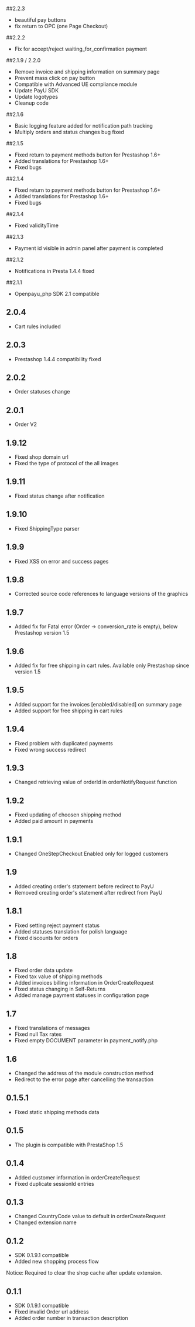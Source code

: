 ##2.2.3
 * beautiful pay buttons
 * fix return to OPC (one Page Checkout)

##2.2.2
 * Fix for accept/reject waiting_for_confirmation payment 
 
##2.1.9 / 2.2.0
 * Remove invoice and shipping information on summary page
 * Prevent mass click on pay button
 * Compatible with Advanced UE compliance module
 * Update PayU SDK
 * Update logotypes
 * Cleanup code

##2.1.6
 * Basic logging feature added for notification path tracking
 * Multiply orders and status changes bug fixed

##2.1.5
 * Fixed return to payment methods button for Prestashop 1.6+
 * Added translations for Prestashop 1.6+
 * Fixed bugs

##2.1.4
 * Fixed return to payment methods button for Prestashop 1.6+
 * Added translations for Prestashop 1.6+
 * Fixed bugs

##2.1.4
* Fixed validityTime

##2.1.3
* Payment id visible in admin panel after payment is completed

##2.1.2
* Notifications in Presta 1.4.4 fixed

##2.1.1
* Openpayu_php SDK 2.1 compatible

## 2.0.4
* Cart rules included

## 2.0.3
* Prestashop 1.4.4 compatibility fixed

## 2.0.2
* Order statuses change

## 2.0.1

* Order V2

## 1.9.12

* Fixed shop domain url
* Fixed the type of protocol of the all images

## 1.9.11

* Fixed status change after notification

## 1.9.10

* Fixed ShippingType parser

## 1.9.9

* Fixed XSS on error and success pages

## 1.9.8

* Corrected source code references to language versions of the graphics

## 1.9.7

* Added fix for Fatal error (Order -> conversion_rate is empty), below Prestashop version 1.5

## 1.9.6

* Added fix for free shipping in cart rules. Available only Prestashop since version 1.5

## 1.9.5

* Added support for the invoices [enabled/disabled] on summary page
* Added support for free shipping in cart rules

## 1.9.4

* Fixed problem with duplicated payments
* Fixed wrong success redirect

## 1.9.3

* Changed retrieving value of orderId in orderNotifyRequest function

## 1.9.2

* Fixed updating of choosen shipping method
* Added paid amount in payments

## 1.9.1

* Changed OneStepCheckout Enabled only for logged customers

## 1.9

* Added creating order's statement before redirect to PayU
* Removed creating order's statement after redirect from PayU

## 1.8.1

* Fixed setting reject payment status
* Added statuses translation for polish language
* Fixed discounts for orders

## 1.8

* Fixed order data update
* Fixed tax value of shipping methods
* Added invoices billing information in OrderCreateRequest
* Fixed status changing in Self-Returns
* Added manage payment statuses in configuration page

## 1.7

* Fixed translations of messages
* Fixed null Tax rates
* Fixed empty DOCUMENT parameter in payment_notify.php

## 1.6

* Changed the address of the module construction method
* Redirect to the error page after cancelling the transaction

## 0.1.5.1

* Fixed static shipping methods data

## 0.1.5

* The plugin is compatible with PrestaShop 1.5

## 0.1.4

* Added customer information in orderCreateRequest
* Fixed duplicate sessionId entries

## 0.1.3

* Changed CountryCode value to default in orderCreateRequest
* Changed extension name

## 0.1.2

* SDK 0.1.9.1 compatible
* Added new shopping process flow

Notice: Required to clear the shop cache after update extension.

## 0.1.1

* SDK 0.1.9.1 compatible
* Fixed invalid Order url address
* Added order number in transaction description
